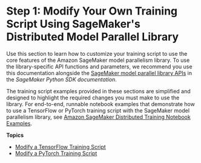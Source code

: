 # Step 1: Modify Your Own Training Script Using SageMaker's Distributed Model Parallel Library<a name="model-parallel-customize-training-script"></a>

Use this section to learn how to customize your training script to use the core features of the Amazon SageMaker model parallelism library\. To use the library\-specific API functions and parameters, we recommend you use this documentation alongside the [SageMaker model parallel library APIs](https://sagemaker.readthedocs.io/en/stable/api/training/smd_model_parallel.html) in the *SageMaker Python SDK documentation*\.

The training script examples provided in these sections are simplified and designed to highlight the required changes you must make to use the library\. For end\-to\-end, runnable notebook examples that demonstrate how to use a TensorFlow or PyTorch training script with the SageMaker model parallelism library, see [Amazon SageMaker Distributed Training Notebook Examples](distributed-training-notebook-examples.md)\.

**Topics**
+ [Modify a TensorFlow Training Script](model-parallel-customize-training-script-tf.md)
+ [Modify a PyTorch Training Script](model-parallel-customize-training-script-pt.md)